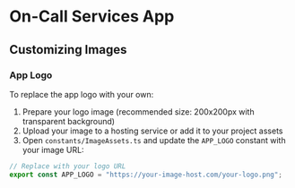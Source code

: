 # On-Call Services App

## Customizing Images

### App Logo

To replace the app logo with your own:

1. Prepare your logo image (recommended size: 200x200px with transparent background)
2. Upload your image to a hosting service or add it to your project assets
3. Open `constants/ImageAssets.ts` and update the `APP_LOGO` constant with your image URL:

```typescript
// Replace with your logo URL
export const APP_LOGO = "https://your-image-host.com/your-logo.png";

